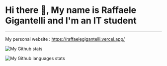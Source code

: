 # Hi there 👋, My name is Raffaele Gigantelli and I'm an IT student
---
My personal website : https://raffaelegigantelli.vercel.app/

![My Github stats](https://github-readme-stats.vercel.app/api?username=Warmzzz&show_icons=true&theme=github_dark)

![My Github languages stats](https://github-readme-stats.vercel.app/api/top-langs/?username=Warmzzz&langs_count=5&theme=github_dark)
